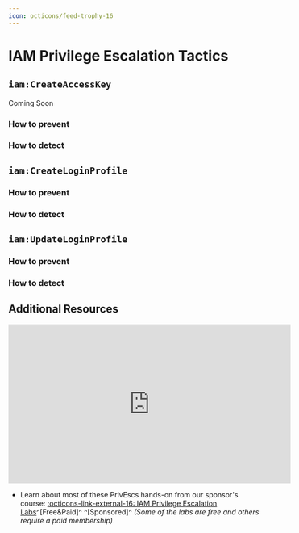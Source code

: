 ```yaml
---
icon: octicons/feed-trophy-16
---
```


# IAM Privilege Escalation Tactics

## `iam:CreateAccessKey`

Coming Soon


### How to prevent

### How to detect

## `iam:CreateLoginProfile`

### How to prevent

### How to detect

## `iam:UpdateLoginProfile`

### How to prevent

### How to detect

## Additional Resources

<iframe width="560" height="315" src="https://www.youtube.com/embed/vGTPtJNFCMc?si=spvLP00uw1gcZCGq" title="YouTube video player" frameborder="0" allow="accelerometer; autoplay; clipboard-write; encrypted-media; gyroscope; picture-in-picture; web-share" allowfullscreen></iframe>

- Learn about most of these PrivEscs hands-on from our sponsor's course: [ :octicons-link-external-16: IAM Privilege Escalation Labs](https://cybr.com/courses/iam-privilege-escalation-labs/)^[Free&Paid]^ ^[Sponsored]^ _(Some of the labs are free and others require a paid membership)_